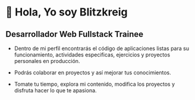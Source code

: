# 👋 Hola, Yo soy **Blitzkreig**
## Desarrollador Web Fullstack Trainee

- Dentro de mi perfil encontrarás el código de aplicaciones listas para su funcionamiento, actividades especificas, ejercicios y proyectos personales en producción.
- Podrás colaborar en proyectos y así mejorar tus conocimientos.

- Tomate tu tiempo, explora mi contenido, modifica los proyectos y disfruta hacer lo que te apasiona.
